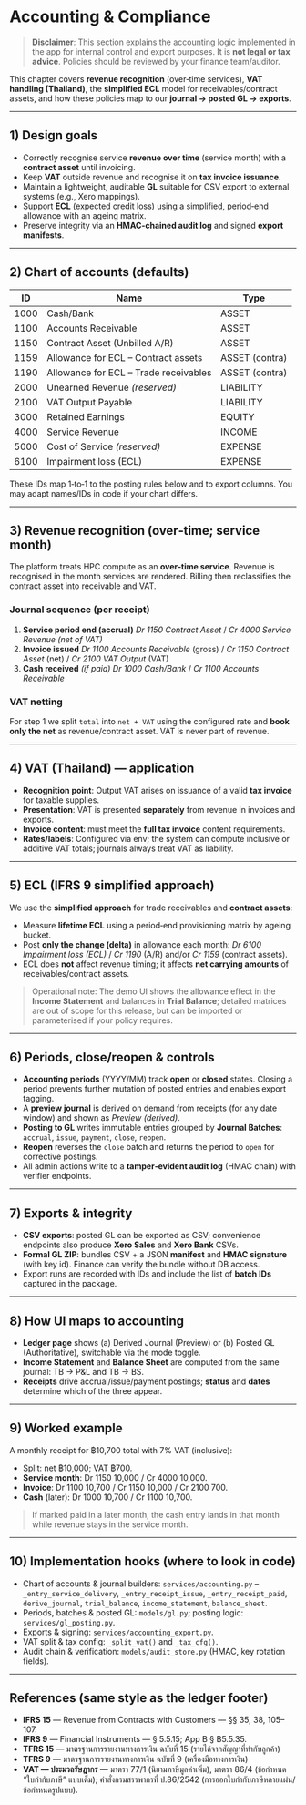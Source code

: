 # Accounting & Compliance

> **Disclaimer**: This section explains the accounting logic implemented in the app for internal control and export purposes. It is **not legal or tax advice**. Policies should be reviewed by your finance team/auditor.

This chapter covers **revenue recognition** (over‑time services), **VAT handling (Thailand)**, the **simplified ECL** model for receivables/contract assets, and how these policies map to our **journal → posted GL → exports**.

---

## 1) Design goals

- Correctly recognise service **revenue over time** (service month) with a **contract asset** until invoicing.
- Keep **VAT** outside revenue and recognise it on **tax invoice issuance**.
- Maintain a lightweight, auditable **GL** suitable for CSV export to external systems (e.g., Xero mappings).
- Support **ECL** (expected credit loss) using a simplified, period‑end allowance with an ageing matrix.
- Preserve integrity via an **HMAC‑chained audit log** and signed **export manifests**.

---

## 2) Chart of accounts (defaults)

| ID   | Name                                  | Type           |
| ---- | ------------------------------------- | -------------- |
| 1000 | Cash/Bank                             | ASSET          |
| 1100 | Accounts Receivable                   | ASSET          |
| 1150 | Contract Asset (Unbilled A/R)         | ASSET          |
| 1159 | Allowance for ECL – Contract assets   | ASSET (contra) |
| 1190 | Allowance for ECL – Trade receivables | ASSET (contra) |
| 2000 | Unearned Revenue _(reserved)_         | LIABILITY      |
| 2100 | VAT Output Payable                    | LIABILITY      |
| 3000 | Retained Earnings                     | EQUITY         |
| 4000 | Service Revenue                       | INCOME         |
| 5000 | Cost of Service _(reserved)_          | EXPENSE        |
| 6100 | Impairment loss (ECL)                 | EXPENSE        |

These IDs map 1‑to‑1 to the posting rules below and to export columns. You may adapt names/IDs in code if your chart differs.

---

## 3) Revenue recognition (over‑time; service month)

The platform treats HPC compute as an **over‑time service**. Revenue is recognised in the month services are rendered. Billing then reclassifies the contract asset into receivable and VAT.

### Journal sequence (per receipt)

1. **Service period end (accrual)**
   _Dr 1150 Contract Asset_ / _Cr 4000 Service Revenue_ _(net of VAT)_
2. **Invoice issued**
   _Dr 1100 Accounts Receivable_ (gross) / _Cr 1150 Contract Asset_ (net) / _Cr 2100 VAT Output_ (VAT)
3. **Cash received** _(if paid)_
   _Dr 1000 Cash/Bank_ / _Cr 1100 Accounts Receivable_

### VAT netting

For step 1 we split `total` into `net + VAT` using the configured rate and **book only the net** as revenue/contract asset. VAT is never part of revenue.

---

## 4) VAT (Thailand) — application

- **Recognition point**: Output VAT arises on issuance of a valid **tax invoice** for taxable supplies.
- **Presentation**: VAT is presented **separately** from revenue in invoices and exports.
- **Invoice content**: must meet the **full tax invoice** content requirements.
- **Rates/labels**: Configured via env; the system can compute inclusive or additive VAT totals; journals always treat VAT as liability.

---

## 5) ECL (IFRS 9 simplified approach)

We use the **simplified approach** for trade receivables and **contract assets**:

- Measure **lifetime ECL** using a period‑end provisioning matrix by ageing bucket.
- Post **only the change (delta)** in allowance each month:
  _Dr 6100 Impairment loss (ECL)_ / _Cr 1190_ (A/R) and/or _Cr 1159_ (contract assets).
- ECL does **not** affect revenue timing; it affects **net carrying amounts** of receivables/contract assets.

> Operational note: The demo UI shows the allowance effect in the **Income Statement** and balances in **Trial Balance**; detailed matrices are out of scope for this release, but can be imported or parameterised if your policy requires.

---

## 6) Periods, close/reopen & controls

- **Accounting periods** (YYYY/MM) track **open** or **closed** states. Closing a period prevents further mutation of posted entries and enables export tagging.
- A **preview journal** is derived on demand from receipts (for any date window) and shown as _Preview (derived)_.
- **Posting to GL** writes immutable entries grouped by **Journal Batches**: `accrual`, `issue`, `payment`, `close`, `reopen`.
- **Reopen** reverses the `close` batch and returns the period to `open` for corrective postings.
- All admin actions write to a **tamper‑evident audit log** (HMAC chain) with verifier endpoints.

---

## 7) Exports & integrity

- **CSV exports**: posted GL can be exported as CSV; convenience endpoints also produce **Xero Sales** and **Xero Bank** CSVs.
- **Formal GL ZIP**: bundles CSV + a JSON **manifest** and **HMAC signature** (with key id). Finance can verify the bundle without DB access.
- Export runs are recorded with IDs and include the list of **batch IDs** captured in the package.

---

## 8) How UI maps to accounting

- **Ledger page** shows (a) Derived Journal (Preview) or (b) Posted GL (Authoritative), switchable via the mode toggle.
- **Income Statement** and **Balance Sheet** are computed from the same journal: TB → P&L and TB → BS.
- **Receipts** drive accrual/issue/payment postings; **status** and **dates** determine which of the three appear.

---

## 9) Worked example

A monthly receipt for ฿10,700 total with 7% VAT (inclusive):

- Split: net ฿10,000; VAT ฿700.
- **Service month**: Dr 1150 10,000 / Cr 4000 10,000.
- **Invoice**: Dr 1100 10,700 / Cr 1150 10,000 / Cr 2100 700.
- **Cash** (later): Dr 1000 10,700 / Cr 1100 10,700.

> If marked paid in a later month, the cash entry lands in that month while revenue stays in the service month.

---

## 10) Implementation hooks (where to look in code)

- Chart of accounts & journal builders: `services/accounting.py`
  – `_entry_service_delivery`, `_entry_receipt_issue`, `_entry_receipt_paid`, `derive_journal`, `trial_balance`, `income_statement`, `balance_sheet`.
- Periods, batches & posted GL: `models/gl.py`; posting logic: `services/gl_posting.py`.
- Exports & signing: `services/accounting_export.py`.
- VAT split & tax config: `_split_vat()` and `_tax_cfg()`.
- Audit chain & verification: `models/audit_store.py` (HMAC, key rotation fields).

---

## References (same style as the ledger footer)

- **IFRS 15** — Revenue from Contracts with Customers — §§ 35, 38, 105–107.
- **IFRS 9** — Financial Instruments — § 5.5.15; App B § B5.5.35.
- **TFRS 15** — มาตรฐานการรายงานทางการเงิน ฉบับที่ 15 (รายได้จากสัญญาที่ทำกับลูกค้า)
- **TFRS 9** — มาตรฐานการรายงานทางการเงิน ฉบับที่ 9 (เครื่องมือทางการเงิน)
- **VAT — ประมวลรัษฎากร** — มาตรา 77/1 (นิยามภาษีมูลค่าเพิ่ม), มาตรา 86/4 (ข้อกำหนด “ใบกำกับภาษี” แบบเต็ม); คำสั่งกรมสรรพากรที่ ป.86/2542 (การออกใบกำกับภาษีหลายแผ่น/ข้อกำหนดรูปแบบ).
